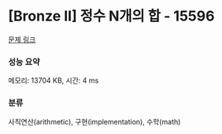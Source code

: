 # [Bronze II] 정수 N개의 합 - 15596 

[문제 링크](https://www.acmicpc.net/problem/15596) 

### 성능 요약

메모리: 13704 KB, 시간: 4 ms

### 분류

사칙연산(arithmetic), 구현(implementation), 수학(math)

